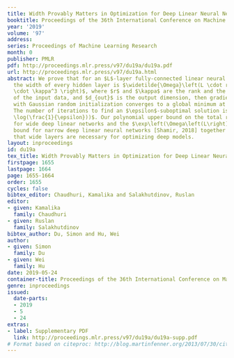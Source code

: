 ```yaml
---
title: Width Provably Matters in Optimization for Deep Linear Neural Networks
booktitle: Proceedings of the 36th International Conference on Machine Learning
year: '2019'
volume: '97'
address: 
series: Proceedings of Machine Learning Research
month: 0
publisher: PMLR
pdf: http://proceedings.mlr.press/v97/du19a/du19a.pdf
url: http://proceedings.mlr.press/v97/du19a.html
abstract: We prove that for an $L$-layer fully-connected linear neural network, if
  the width of every hidden layer is $\widetilde{\Omega}\left(L \cdot r \cdot d_{out}
  \cdot \kappa^3 \right)$, where $r$ and $\kappa$ are the rank and the condition number
  of the input data, and $d_{out}$ is the output dimension, then gradient descent
  with Gaussian random initialization converges to a global minimum at a linear rate.
  The number of iterations to find an $\epsilon$-suboptimal solution is $O(\kappa
  \log(\frac{1}{\epsilon}))$. Our polynomial upper bound on the total running time
  for wide deep linear networks and the $\exp\left(\Omega\left(L\right)\right)$ lower
  bound for narrow deep linear neural networks [Shamir, 2018] together demonstrate
  that wide layers are necessary for optimizing deep models.
layout: inproceedings
id: du19a
tex_title: Width Provably Matters in Optimization for Deep Linear Neural Networks
firstpage: 1655
lastpage: 1664
page: 1655-1664
order: 1655
cycles: false
bibtex_editor: Chaudhuri, Kamalika and Salakhutdinov, Ruslan
editor:
- given: Kamalika
  family: Chaudhuri
- given: Ruslan
  family: Salakhutdinov
bibtex_author: Du, Simon and Hu, Wei
author:
- given: Simon
  family: Du
- given: Wei
  family: Hu
date: 2019-05-24
container-title: Proceedings of the 36th International Conference on Machine Learning
genre: inproceedings
issued:
  date-parts:
  - 2019
  - 5
  - 24
extras:
- label: Supplementary PDF
  link: http://proceedings.mlr.press/v97/du19a/du19a-supp.pdf
# Format based on citeproc: http://blog.martinfenner.org/2013/07/30/citeproc-yaml-for-bibliographies/
---
```

